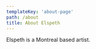 ```yaml
---
templateKey: 'about-page'
path: /about
title: About Elspeth
---
```

Elspeth is a Montreal based artist.
